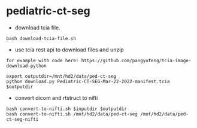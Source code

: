 # pediatric-ct-seg

+ download tcia file.

```
bash download-tcia-file.sh
```

+ use tcia rest api to download files and unzip

```
for example with code here: https://github.com/pangyuteng/tcia-image-download-python

export outputdir=/mnt/hd2/data/ped-ct-seg
python download.py Pediatric-CT-SEG-Mar-22-2022-manifest.tcia $outputdir

```

+ convert dicom and rtstruct to nifti
```
bash convert-to-nifti.sh $inputdir $outputdir
bash convert-to-nifti.sh /mnt/hd2/data/ped-ct-seg /mnt/hd2/data/ped-ct-seg-nifti
```









```

